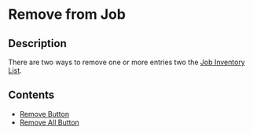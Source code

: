 # Remove from Job

## Description

There are two ways to remove one or more entries two the [Job Inventory List](23_job_inventory_list.md).

## Contents

- [Remove Button](17_add_button.md)
- [Remove All Button](18_add_all_button.md)
